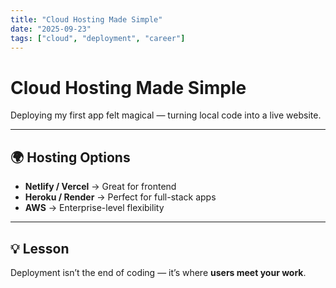 ```yaml
---
title: "Cloud Hosting Made Simple"
date: "2025-09-23"
tags: ["cloud", "deployment", "career"]
---
```


# Cloud Hosting Made Simple

Deploying my first app felt magical — turning local code into a live website.

---

## 🌍 Hosting Options

- **Netlify / Vercel** → Great for frontend
- **Heroku / Render** → Perfect for full-stack apps
- **AWS** → Enterprise-level flexibility

---

## 💡 Lesson

Deployment isn’t the end of coding — it’s where **users meet your work**.
